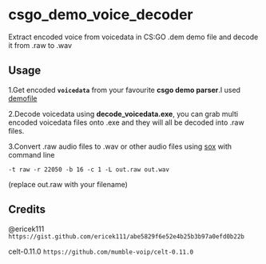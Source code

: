 # csgo_demo_voice_decoder
 Extract encoded voice from voicedata in CS:GO .dem demo file and decode it from .raw to .wav
## Usage
1.Get encoded **`voicedata`** from your favourite **csgo demo parser**.I used [demofile](https://github.com/saul/demofile)

2.Decode voicedata using **decode_voicedata.exe**, you can grab multi encoded voicedata files onto .exe and they will all be decoded into .raw files.

3.Convert .raw audio files to .wav or other audio files using [sox](http://sox.sourceforge.net/) with command line
```
-t raw -r 22050 -b 16 -c 1 -L out.raw out.wav
```
(replace out.raw with your filename)

## Credits
@ericek111 `https://gist.github.com/ericek111/abe5829f6e52e4b25b3b97a0efd0b22b`

celt-0.11.0 `https://github.com/mumble-voip/celt-0.11.0`
